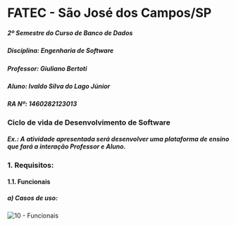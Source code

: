 # FATEC - São José dos Campos/SP
##### 2º Semestre do Curso de Banco de Dados
##### Disciplina: Engenharia de Software
##### Professor: Giuliano Bertoti
##### Aluno: Ivaldo Silva do Lago Júnior
##### RA Nº: 1460282123013

### Ciclo de vida de Desenvolvimento de Software
##### Ex.: A atividade apresentada será desenvolver uma plataforma de ensino que fará a interação Professor e Aluno.

### 1. Requisitos:
#### 1.1. Funcionais
##### a) Casos de uso:
![10 - Funcionais](https://user-images.githubusercontent.com/20825226/172966809-796af746-670e-4818-95b2-ef48edb431d6.JPG)
